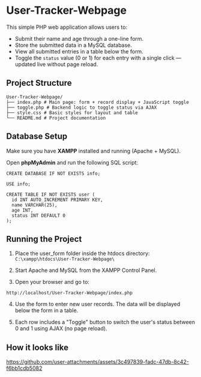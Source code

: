 # User-Tracker-Webpage
This simple PHP web application allows users to:
- Submit their name and age through a one-line form.
- Store the submitted data in a MySQL database.
- View all submitted entries in a table below the form.
- Toggle the `status` value (0 or 1) for each entry with a single click — updated live without page reload.

## Project Structure
```
User-Tracker-Webpage/
├── index.php # Main page: form + record display + JavaScript toggle
├── toggle.php # Backend logic to toggle status via AJAX
├── style.css # Basic styles for layout and table
└── README.md # Project documentation
```
## Database Setup

Make sure you have **XAMPP** installed and running (Apache + MySQL).


Open **phpMyAdmin** and run the following SQL script:

```
CREATE DATABASE IF NOT EXISTS info;

USE info;

CREATE TABLE IF NOT EXISTS user (
  id INT AUTO_INCREMENT PRIMARY KEY,
  name VARCHAR(25),
  age INT,
  status INT DEFAULT 0
);
```

## Running the Project
1. Place the user_form folder inside the htdocs directory:
`C:\xampp\htdocs\User-Tracker-Webpage\`
2. Start Apache and MySQL from the XAMPP Control Panel.

3. Open your browser and go to:

`http://localhost/User-Tracker-Webpage/index.php`

4. Use the form to enter new user records. The data will be displayed below the form in a table.

5. Each row includes a "Toggle" button to switch the user's status between 0 and 1 using AJAX (no page reload).

## How it looks like

https://github.com/user-attachments/assets/3c497839-fadc-47db-8c42-f6bb1cdb5082

